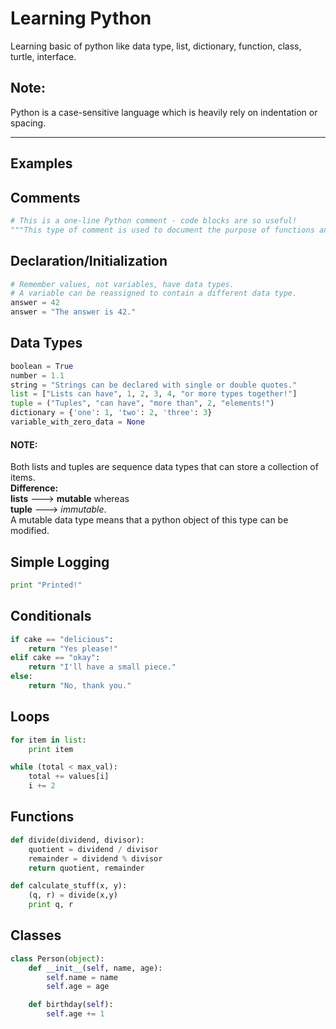 # Learning Python
Learning basic of python like data type, list, dictionary, function, class, turtle, interface.

## Note:
Python is a case-sensitive language which is heavily rely on indentation or spacing.

---
## Examples
## Comments
```python
# This is a one-line Python comment - code blocks are so useful!
"""This type of comment is used to document the purpose of functions and classes."""
```

## Declaration/Initialization
```python
# Remember values, not variables, have data types.
# A variable can be reassigned to contain a different data type.
answer = 42
answer = "The answer is 42."
```

## Data Types
```python
boolean = True
number = 1.1
string = "Strings can be declared with single or double quotes."
list = ["Lists can have", 1, 2, 3, 4, "or more types together!"]
tuple = ("Tuples", "can have", "more than", 2, "elements!")
dictionary = {'one': 1, 'two': 2, 'three': 3}
variable_with_zero_data = None
```

#### NOTE: 
Both lists and tuples are sequence data types that can store a collection of items. <br />
**Difference:** <br />
**lists** ---> **mutable** whereas <br />
**tuple** ---> *immutable*.<br />
A mutable data type means that a python object of this type can be modified.


## Simple Logging
```python
print "Printed!"
```

## Conditionals
```python
if cake == "delicious":
    return "Yes please!"
elif cake == "okay":
    return "I'll have a small piece."
else:
    return "No, thank you."
```

## Loops
```python
for item in list:
    print item

while (total < max_val):
    total += values[i]
    i += 2
```

## Functions
```python
def divide(dividend, divisor):
    quotient = dividend / divisor
    remainder = dividend % divisor
    return quotient, remainder

def calculate_stuff(x, y):
    (q, r) = divide(x,y)
    print q, r
```

## Classes
```python
class Person(object):
    def __init__(self, name, age):
        self.name = name
        self.age = age 

    def birthday(self):
        self.age += 1
```
